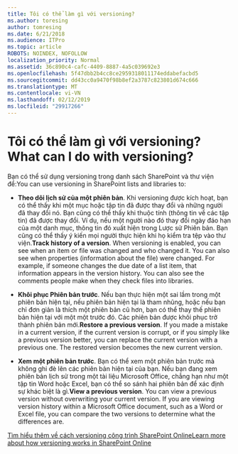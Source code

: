 ```yaml
---
title: Tôi có thể làm gì với versioning?
ms.author: toresing
author: tomresing
ms.date: 6/21/2018
ms.audience: ITPro
ms.topic: article
ROBOTS: NOINDEX, NOFOLLOW
localization_priority: Normal
ms.assetid: 36c890c4-cafc-4409-8887-4a5c039692e3
ms.openlocfilehash: 5f47dbb2b4cc8ce2959318011174eddabefacbd5
ms.sourcegitcommit: dd43cc0a9470f98b8ef2a3787c823801d674c666
ms.translationtype: MT
ms.contentlocale: vi-VN
ms.lasthandoff: 02/12/2019
ms.locfileid: "29917266"
---
```

# <a name="what-can-i-do-with-versioning"></a><span data-ttu-id="6e14f-102">Tôi có thể làm gì với versioning?</span><span class="sxs-lookup"><span data-stu-id="6e14f-102">What can I do with versioning?</span></span>

<span data-ttu-id="6e14f-103">Bạn có thể sử dụng versioning trong danh sách SharePoint và thư viện để:</span><span class="sxs-lookup"><span data-stu-id="6e14f-103">You can use versioning in SharePoint lists and libraries to:</span></span>
  
- <span data-ttu-id="6e14f-p101">**Theo dõi lịch sử của một phiên bản**. Khi versioning được kích hoạt, bạn có thể thấy khi một mục hoặc tập tin đã được thay đổi và những người đã thay đổi nó. Bạn cũng có thể thấy khi thuộc tính (thông tin về các tập tin) đã được thay đổi. Ví dụ, nếu một người nào đó thay đổi ngày đáo hạn của một danh mục, thông tin đó xuất hiện trong Lược sử Phiên bản. Bạn cũng có thể thấy ý kiến mọi người thực hiện khi họ kiểm tra tệp vào thư viện.</span><span class="sxs-lookup"><span data-stu-id="6e14f-p101">**Track history of a version**. When versioning is enabled, you can see when an item or file was changed and who changed it. You can also see when properties (information about the file) were changed. For example, if someone changes the due date of a list item, that information appears in the version history. You can also see the comments people make when they check files into libraries.</span></span> 
    
- <span data-ttu-id="6e14f-p102">**Khôi phục Phiên bản trước**. Nếu bạn thực hiện một sai lầm trong một phiên bản hiện tại, nếu phiên bản hiện tại là tham nhũng, hoặc nếu bạn chỉ đơn giản là thích một phiên bản cũ hơn, bạn có thể thay thế phiên bản hiện tại với một một trước đó. Các phiên bản được khôi phục trở thành phiên bản mới.</span><span class="sxs-lookup"><span data-stu-id="6e14f-p102">**Restore a previous version**. If you made a mistake in a current version, if the current version is corrupt, or if you simply like a previous version better, you can replace the current version with a previous one. The restored version becomes the new current version.</span></span> 
    
- <span data-ttu-id="6e14f-p103">**Xem một phiên bản trước**. Bạn có thể xem một phiên bản trước mà không ghi đè lên các phiên bản hiện tại của bạn. Nếu bạn đang xem phiên bản lịch sử trong một tài liệu Microsoft Office, chẳng hạn như một tập tin Word hoặc Excel, bạn có thể so sánh hai phiên bản để xác định sự khác biệt là gì.</span><span class="sxs-lookup"><span data-stu-id="6e14f-p103">**View a previous version**. You can view a previous version without overwriting your current version. If you are viewing version history within a Microsoft Office document, such as a Word or Excel file, you can compare the two versions to determine what the differences are.</span></span> 
    
[<span data-ttu-id="6e14f-115">Tìm hiểu thêm về cách versioning công trình SharePoint Online</span><span class="sxs-lookup"><span data-stu-id="6e14f-115">Learn more about how versioning works in SharePoint Online</span></span>](https://go.microsoft.com/fwlink/?linkid=875710)
  

